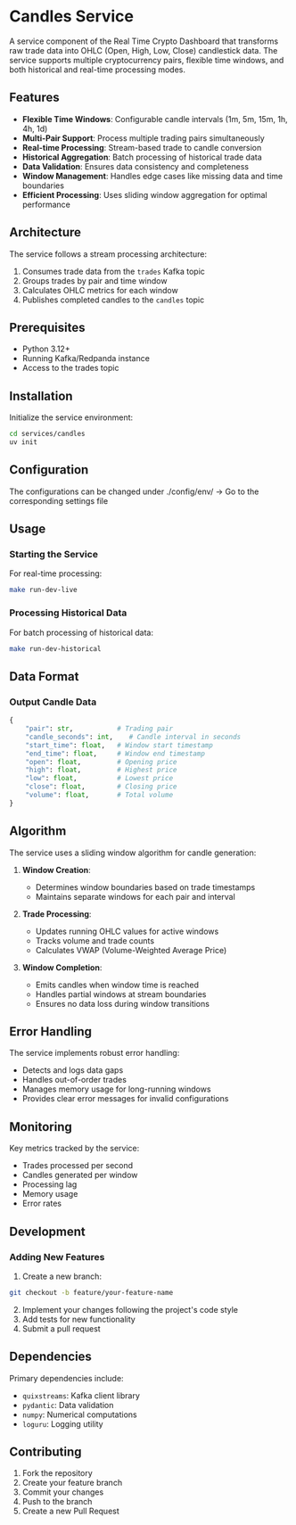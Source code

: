 # Candles Service

A service component of the Real Time Crypto Dashboard that transforms raw trade data into OHLC (Open, High, Low, Close) candlestick data. The service supports multiple cryptocurrency pairs, flexible time windows, and both historical and real-time processing modes.

## Features

- **Flexible Time Windows**: Configurable candle intervals (1m, 5m, 15m, 1h, 4h, 1d)
- **Multi-Pair Support**: Process multiple trading pairs simultaneously
- **Real-time Processing**: Stream-based trade to candle conversion
- **Historical Aggregation**: Batch processing of historical trade data
- **Data Validation**: Ensures data consistency and completeness
- **Window Management**: Handles edge cases like missing data and time boundaries
- **Efficient Processing**: Uses sliding window aggregation for optimal performance

## Architecture

The service follows a stream processing architecture:

1. Consumes trade data from the `trades` Kafka topic
2. Groups trades by pair and time window
3. Calculates OHLC metrics for each window
4. Publishes completed candles to the `candles` topic

## Prerequisites

- Python 3.12+
- Running Kafka/Redpanda instance
- Access to the trades topic

## Installation

Initialize the service environment:

```bash
cd services/candles
uv init
```

## Configuration

The configurations can be changed under ./config/env/ -> Go to the corresponding settings file

## Usage

### Starting the Service

For real-time processing:

```bash
make run-dev-live
```

### Processing Historical Data

For batch processing of historical data:

```bash
make run-dev-historical
```

## Data Format

### Output Candle Data

```python
{
    "pair": str,           # Trading pair
    "candle_seconds": int,    # Candle interval in seconds
    "start_time": float,   # Window start timestamp
    "end_time": float,     # Window end timestamp
    "open": float,         # Opening price
    "high": float,         # Highest price
    "low": float,          # Lowest price
    "close": float,        # Closing price
    "volume": float,       # Total volume
}
```

## Algorithm

The service uses a sliding window algorithm for candle generation:

1. **Window Creation**:

   - Determines window boundaries based on trade timestamps
   - Maintains separate windows for each pair and interval

2. **Trade Processing**:

   - Updates running OHLC values for active windows
   - Tracks volume and trade counts
   - Calculates VWAP (Volume-Weighted Average Price)

3. **Window Completion**:
   - Emits candles when window time is reached
   - Handles partial windows at stream boundaries
   - Ensures no data loss during window transitions

## Error Handling

The service implements robust error handling:

- Detects and logs data gaps
- Handles out-of-order trades
- Manages memory usage for long-running windows
- Provides clear error messages for invalid configurations

## Monitoring

Key metrics tracked by the service:

- Trades processed per second
- Candles generated per window
- Processing lag
- Memory usage
- Error rates

## Development

### Adding New Features

1. Create a new branch:

```bash
git checkout -b feature/your-feature-name
```

2. Implement your changes following the project's code style
3. Add tests for new functionality
4. Submit a pull request

## Dependencies

Primary dependencies include:

- `quixstreams`: Kafka client library
- `pydantic`: Data validation
- `numpy`: Numerical computations
- `loguru`: Logging utility

## Contributing

1. Fork the repository
2. Create your feature branch
3. Commit your changes
4. Push to the branch
5. Create a new Pull Request
